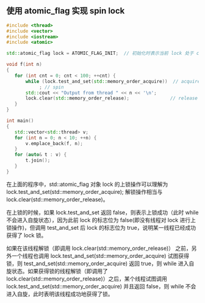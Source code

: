 ## 使用 atomic_flag 实现 spin lock

 ```C++
#include <thread>
#include <vector>
#include <iostream>
#include <atomic>

std::atomic_flag lock = ATOMIC_FLAG_INIT;  // 初始化时表示当前 lock 处于 clear 状态

void f(int n)
{
    for (int cnt = 0; cnt < 100; ++cnt) {
        while (lock.test_and_set(std::memory_order_acquire))  // acquire lock
             ; // spin
        std::cout << "Output from thread " << n << '\n';
        lock.clear(std::memory_order_release);               // release lock
    }
}

int main()
{
    std::vector<std::thread> v;
    for (int n = 0; n < 10; ++n) {
        v.emplace_back(f, n);
    }
    for (auto& t : v) {
        t.join();
    }
}
 ```
 
在上面的程序中，std::atomic_flag 对象 lock 的上锁操作可以理解为 lock.test_and_set(std::memory_order_acquire); 解锁操作相当与 lock.clear(std::memory_order_release)。

在上锁的时候，如果 lock.test_and_set 返回 false，则表示上锁成功（此时 while 不会进入自旋状态），因为此前 lock 的标志位为 false(即没有线程对 lock 进行上锁操作)，但调用 test_and_set 后 lock 的标志位为 true，说明某一线程已经成功获得了 lock 锁。

如果在该线程解锁（即调用 lock.clear(std::memory_order_release)） 之前，另外一个线程也调用 lock.test_and_set(std::memory_order_acquire) 试图获得锁，则 test_and_set(std::memory_order_acquire) 返回 true，则 while 进入自旋状态。如果获得锁的线程解锁（即调用了 lock.clear(std::memory_order_release)）之后，某个线程试图调用 lock.test_and_set(std::memory_order_acquire) 并且返回 false，则 while 不会进入自旋，此时表明该线程成功地获得了锁。
